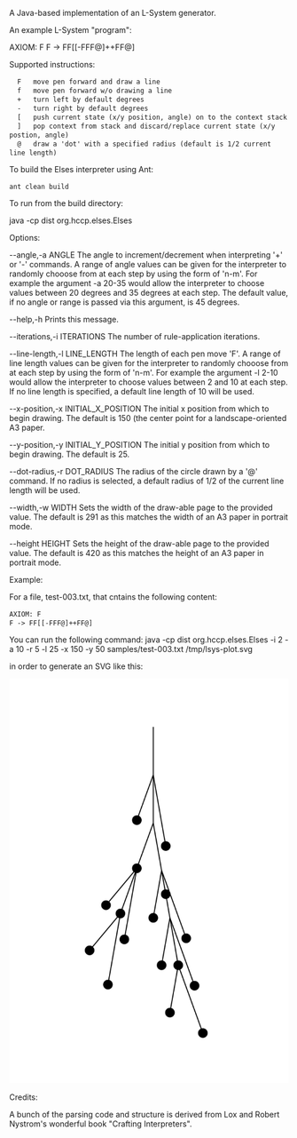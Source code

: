 A Java-based implementation of an L-System generator.




An example L-System "program":

   AXIOM: F
   F -> FF[[-FFF@]++FF@]


Supported instructions:


	  F	  move pen forward and draw a line
	  f	  move pen forward w/o drawing a line
	  +	  turn left by default degrees
	  -	  turn right by default degrees
	  [	  push current state (x/y position, angle) on to the context stack
	  ]	  pop context from stack and discard/replace current state (x/y postion, angle)
	  @	  draw a 'dot' with a specified radius (default is 1/2 current line length) 

To build the Elses interpreter using Ant:

    ant clean build
    
    
To run from the build directory:

java -cp dist org.hccp.elses.Elses <options> <lsys-program-input-file> <output-file>


Options:

--angle,-a ANGLE      The angle to increment/decrement when interpreting '+' or
                      '-' commands. A range of angle values can be given for the
                      interpreter to randomly chooose from at each step by using
                      the form of 'n-m'. For example the argument -a 20-35 would
                      allow the interpreter to choose values between 20 degrees
                      and 35 degrees at each step. The default value, if no
                      angle or range is passed via this argument, is 45 degrees.

--help,-h      Prints this message.

--iterations,-i ITERATIONS      The number of rule-application iterations.

--line-length,-l LINE_LENGTH      The length of each pen move 'F'. A range of
                                  line length values can be given for the
                                  interpreter to randomly chooose from at each
                                  step by using the form of 'n-m'. For example
                                  the argument -l 2-10 would allow the
                                  interpreter to choose values between 2 and 10
                                  at each step. If no line length is specified,
                                  a default line length of 10 will be used.

--x-position,-x INITIAL_X_POSITION      The initial x position from which to
                                        begin drawing. The default is 150 (the
                                        center point for a landscape-oriented A3
                                        paper.

--y-position,-y INITIAL_Y_POSITION      The initial y position from which to
                                        begin drawing. The default is 25.

--dot-radius,-r DOT_RADIUS      The radius of the circle drawn by a '@' command.
                                If no radius is selected, a default radius of
                                1/2 of the current line length will be used.

--width,-w WIDTH      Sets the width of the draw-able page to the provided
                      value. The default is 291 as this matches the width of an
                      A3 paper in portrait mode.

--height HEIGHT      Sets the height of the draw-able page to the provided
                     value. The default is 420 as this matches the height of an
                     A3 paper in portrait mode.




Example:

For a file, test-003.txt, that cntains the following content:

    AXIOM: F
    F -> FF[[-FFF@]++FF@]

You can run the following command:
    java -cp dist org.hccp.elses.Elses -i 2 -a 10 -r 5 -l 25 -x 150 -y 50 samples/test-003.txt /tmp/lsys-plot.svg

in order to generate an SVG like this:

![Alt text](./samples/test-003.svg)






Credits:

A bunch of the parsing code and structure is derived from Lox and Robert Nystrom's wonderful book "Crafting Interpreters".
